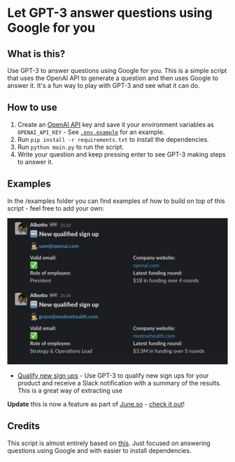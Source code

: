 # Let GPT-3 answer questions using Google for you

## What is this?

Use GPT-3 to answer questions using Google for you. This is a simple script that uses the OpenAI API to generate a question and then uses Google to answer it. It's a fun way to play with GPT-3 and see what it can do.

## How to use

1. Create an [OpenAI API](https://openai.com/api/) key and save it your environment variables as `OPENAI_API_KEY` - See [`.env.example`](.env.example) for an example.
2. Run `pip install -r requirements.txt` to install the dependencies.
3. Run `python main.py` to run the script.
4. Write your question and keep pressing enter to see GPT-3 making steps to answer it.

## Examples

In the /examples folder you can find examples of how to build on top of this script - feel free to add your own:

![](/media/slack-message-example.png)

- [Qualify new sign ups](/example/qualify-email-slack-bot/main.py) - Use GPT-3 to qualify new sign ups for your product and receive a Slack notification with a summary of the results. This is a great way of extracting use

**Update** this is now a feature as part of [June.so](https://june.so) - [check it out](https://qualify.june.so)!

## Credits

This script is almost entirely based on [this](https://github.com/nat/natbot/blob/main/natbot.py). Just focused on answering questions using Google and with easier to install dependencies.
